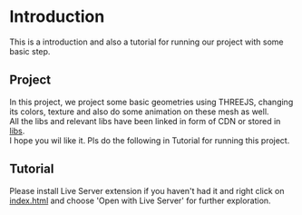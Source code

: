 # Introduction
This is a introduction and also a tutorial for running our project with some basic step.

## Project
In this project, we project some basic geometries using THREEJS, changing its colors, texture and also do some animation on these mesh as well.\
All the libs and relevant libs have been linked in form of CDN or stored in [libs](./scripts/libs).\
I hope you wil like it. Pls do the following in Tutorial for running this project.

## Tutorial

Please install Live Server extension if you haven't had it and right click on [index.html](./index.html) and choose 'Open with Live Server' for further exploration.